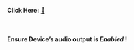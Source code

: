 


 **Click Here:** [🍳](https://player.vimeo.com/video/429245404)
 
 
 <br>


 <h4>Ensure Device’s audio output is <i>Enabled</i> !</h4> 




